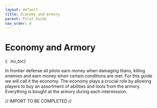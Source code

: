 ```yaml
---
layout: default
title: Economy and Armory
parent: Pilot Guide
nav_order: 8
---
```


# Economy and Armory
{: .no_toc}

In frontier defense all pilots earn money when damaging titans, killing enemies and earn money when certain conditions are met. For this guide we will call it the economy. The economy plays a crucial role by allowing players to buy an assortment of abilities and tools from the armory. Everything is bought at the armory during each intermission. 

// IMPORT TO BE COMPLETED //

